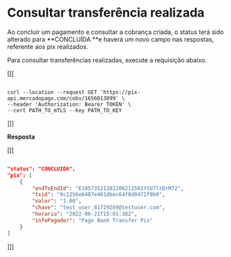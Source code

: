# Consultar transferência realizada

Ao concluir um pagamento e consultar a cobrança criada, o status terá sido alterado para **CONCLUÍDA **e haverá um novo campo nas respostas, referente aos pix realizados.

Para consultar transferências realizadas, execute a requisição abaixo.

[[[
```curl

curl --location --request GET 'https://pix-api.mercadopago.com/cobv/1656013899' \
--header 'Authorization: Bearer TOKEN' \
--cert PATH_TO_mTLS --key PATH_TO_KEY

```
]]]

**Resposta**

[[[
```Json

"status": "CONCLUIDA",
"pix": [
    {
        "endToEndId": "E10573521202206211501YtU7ltDrM72",
        "txid": "9c1256e6487e461dbec64f0d0471f9b0",
        "valor": "1.00",
        "chave": "test_user_81729269@testuser.com",
        "horario": "2022-06-21T15:01:38Z",
        "infoPagador": "Pago Bank Transfer Pix"
    }
]

```
]]]
